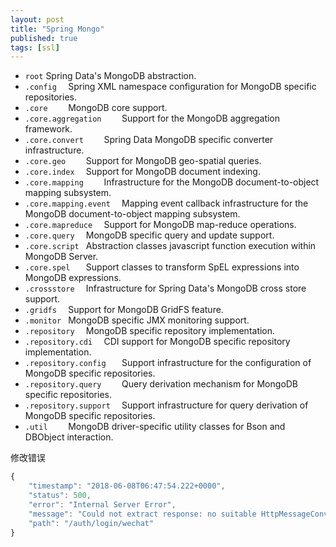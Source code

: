 ```yaml
---
layout: post
title: "Spring Mongo"
published: true
tags: [ssl]
---
```



* `root` Spring Data's MongoDB abstraction.
* `.config	` Spring XML namespace configuration for MongoDB specific repositories.
* `.core	` MongoDB core support.
* `.core.aggregation	` Support for the MongoDB aggregation framework.
* `.core.convert	` Spring Data MongoDB specific converter infrastructure.
* `.core.geo	` Support for MongoDB geo-spatial queries.
* `.core.index	` Support for MongoDB document indexing.
* `.core.mapping	` Infrastructure for the MongoDB document-to-object mapping subsystem.
* `.core.mapping.event	` Mapping event callback infrastructure for the MongoDB document-to-object mapping subsystem.
* `.core.mapreduce	` Support for MongoDB map-reduce operations.
* `.core.query	` MongoDB specific query and update support.
* `.core.script	` Abstraction classes javascript function execution within MongoDB Server.
* `.core.spel	` Support classes to transform SpEL expressions into MongoDB expressions.
* `.crossstore	` Infrastructure for Spring Data's MongoDB cross store support.
* `.gridfs	` Support for MongoDB GridFS feature.
* `.monitor	` MongoDB specific JMX monitoring support.
* `.repository	` MongoDB specific repository implementation.
* `.repository.cdi	` CDI support for MongoDB specific repository implementation.
* `.repository.config	` Support infrastructure for the configuration of MongoDB specific repositories.
* `.repository.query	` Query derivation mechanism for MongoDB specific repositories.
* `.repository.support	` Support infrastructure for query derivation of MongoDB specific repositories.
* `.util	` MongoDB driver-specific utility classes for Bson and DBObject interaction.



修改错误

```js
{
    "timestamp": "2018-06-08T06:47:54.222+0000",
    "status": 500,
    "error": "Internal Server Error",
    "message": "Could not extract response: no suitable HttpMessageConverter found for response type [class com.google.gson.JsonObject] and content type [text/plain]",
    "path": "/auth/login/wechat"
}
```